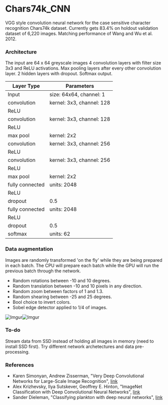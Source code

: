 # Chars74k_CNN

VGG style convolution neural network for the case sensitive character recognition Chars74k dataset. Currently gets 83.4% on holdout validation dataset of 6,220 images. Matching performance of Wang and Wu et al. 2012.  

### Architecture

The input are 64 x 64 greyscale images
4 convolution layers with filter size 3x3 and ReLU activations. Max pooling layers after every other convolution layer.
2 hidden layers with dropout. Softmax output.

| Layer Type | Parameters |
| -----------|----------- |
| Input      | size: 64x64, channel: 1 |
| convolution| kernel: 3x3, channel: 128 |
| ReLU |  |
| convolution| kernel: 3x3, channel: 128 |
| ReLU | |
| max pool | kernel: 2x2 |
| convolution| kernel: 3x3, channel: 256 |
| ReLU |  |
| convolution| kernel: 3x3, channel: 256 |
| ReLU |  |
| max pool | kernel: 2x2 |
| fully connected | units: 2048 |
| ReLU |  |
| dropout | 0.5 |
| fully connected | units: 2048 |
| ReLU |  |
| dropout | 0.5 |
| softmax | units: 62 |

### Data augmentation

Images are randomly transformed 'on the fly' while they are being prepared in each batch. The CPU will prepare each batch while the GPU will run the previous batch through the network. 

* Random rotations between -10 and 10 degrees.
* Random translation between -10 and 10 pixels in any direction. 
* Random zoom between factors of 1 and 1.3. 
* Random shearing between -25 and 25 degrees.
* Bool choice to invert colors.
* Sobel edge detector applied to 1/4 of images.

![Imgur](http://i.imgur.com/vNkJrKi.png)![Imgur](http://i.imgur.com/0G8Khxv.gif)

### To-do

Stream data from SSD instead of holding all images in memory (need to install SSD first).
Try different network archetectures and data pre-processing.

### References

* Karen Simonyan, Andrew Zisserman, "Very Deep Convolutional Networks for Large-Scale Image Recognition", [link](http://arxiv.org/abs/1409.1556)
* Alex Krizhevsky, Ilya Sutskever, Geoffrey E. Hinton, "ImageNet Classification with Deep Convolutional Neural Networks", [link](http://papers.nips.cc/paper/4824-imagenet-classification-with-deep-convolutional-neural-networks)
* Sander Dieleman, "Classifying plankton with deep neural networks", [link](http://benanne.github.io/2015/03/17/plankton.html)